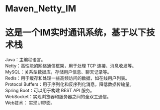 # Maven_Netty_IM
# 这是一个IM实时通讯系统，基于以下技术栈
Java：主编程语言。 <br />
Netty：高性能的网络通信框架，用于处理 TCP 连接、消息收发等。 <br />
MySQL：关系型数据库，存储用户信息、聊天记录等。 <br />
Redis：用于缓存和处理一些高频访问的数据，如在线用户列表。 <br />
Protocol Buffers：用于序列化和反序列化消息，降低数据传输量。 <br />
Spring Boot：可以用于构建 REST API 服务。 <br />
WebSocket：实现浏览器和服务器之间的全双工通信。 <br />
Web技术： 实现UI界面。 <br />
